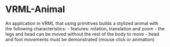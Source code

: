 # VRML-Animal
An application in VRML that using primitives builds a stylized animal with the following characteristics: - features: rotation, translation and zoom - the legs and head can be moved without the rest of the body to move - head and foot movements must be demonstrated (mouse click or animation)
